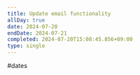 ```yaml
---
title: Update email functionality
allDay: true
date: 2024-07-20
endDate: 2024-07-21
completed: 2024-07-20T15:08:45.856+09:00
type: single
---
```

#dates 